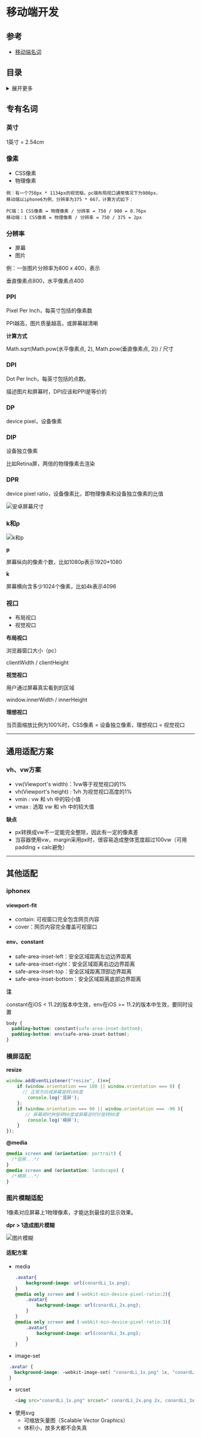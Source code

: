 # 移动端开发

## 参考
- [移动端名词](https://segmentfault.com/a/1190000019207842)


## 目录
<details>
<summary>展开更多</summary>

* [`专有名词`](#专有名词)
* [`通用适配方案`](#通用适配方案)
* [`其他适配`](#其他适配)

</details>

## 专有名词

### 英寸
1英寸 = 2.54cm

### 像素
- CSS像素
- 物理像素

```text
例：有一个750px * 1134px的视觉稿，pc端布局视口通常情况下为980px，
移动端以iphone6为例，分辨率为375 * 667，计算方式如下：

PC端：1 CSS像素 = 物理像素 / 分辨率 = 750 / 980 = 0.76px
移动端：1 CSS像素 = 物理像素 / 分辨率 = 750 / 375 = 2px
```

### 分辨率
- 屏幕
- 图片

例：一张图片分辨率为800 x 400，表示

垂直像素点800，水平像素点400

### PPI
Pixel Per Inch，每英寸包括的像素数

PPI越高，图片质量越高，或屏幕越清晰

**计算方式**

Math.sqrt(Math.pow(水平像素点, 2), Math.pow(垂直像素点, 2)) / 尺寸

### DPI
Dot Per Inch，每英寸包括的点数。

描述图片和屏幕时，DPI应该和PPI是等价的

### DP
device pixel，设备像素

### DIP
设备独立像素

比如Retina屏，两倍的物理像素去渲染

### DPR
device pixel ratio，设备像素比，即物理像素和设备独立像素的比值

![安卓屏幕尺寸](./安卓屏幕尺寸.png)

### k和p
![k和p](./k和p.jpg)

**p**

屏幕纵向的像素个数，比如1080p表示1920*1080

**k**

屏幕横向含多少1024个像素，比如4k表示4096


### 视口
- 布局视口
- 视觉视口

**布局视口**

浏览器窗口大小（pc）

clientWidth / clientHeight

**视觉视口**

用户通过屏幕真实看到的区域

window.innerWidth / innerHeight

**理想视口**

当页面缩放比例为100%时，CSS像素 = 设备独立像素，理想视口 = 视觉视口

---

## 通用适配方案

### vh、vw方案
- vw(Viewport's width)：1vw等于视觉视口的1%
- vh(Viewport's height) : 1vh 为视觉视口高度的1%
- vmin : vw 和 vh 中的较小值
- vmax : 选取 vw 和 vh 中的较大值

**缺点**

- px转换成vw不一定能完全整除，因此有一定的像素差
- 当容器使用vw，margin采用px时，很容易造成整体宽度超过100vw（可用padding + calc避免）

---

## 其他适配

### iphonex

#### viewport-fit
* contain: 可视窗口完全包含网页内容
* cover：网页内容完全覆盖可视窗口

#### env、constant
* safe-area-inset-left：安全区域距离左边边界距离
* safe-area-inset-right：安全区域距离右边边界距离
* safe-area-inset-top：安全区域距离顶部边界距离
* safe-area-inset-bottom：安全区域距离底部边界距离

**注**

constant在iOS < 11.2的版本中生效，env在iOS >= 11.2的版本中生效，要同时设置

```css
body {
  padding-bottom: constant(safe-area-inset-bottom);
  padding-bottom: env(safe-area-inset-bottom);
}
```

### 横屏适配

**resize**

```js
window.addEventListener("resize", ()=>{
    if (window.orientation === 180 || window.orientation === 0) { 
      // 正常方向或屏幕旋转180度
        console.log('竖屏');
    };
    if (window.orientation === 90 || window.orientation === -90 ){ 
       // 屏幕顺时钟旋转90度或屏幕逆时针旋转90度
        console.log('横屏');
    }  
});
```

**@media**

```css
@media screen and (orientation: portrait) {
  /*竖屏...*/
} 
@media screen and (orientation: landscape) {
  /*横屏...*/
}
```

### 图片模糊适配
1像素对应屏幕上1物理像素，才能达到最佳的显示效果。

**dpr > 1造成图片模糊**

![图片模糊](./图片模糊.jpg)

#### 适配方案
- media
  ```css
  .avatar{
      background-image: url(conardLi_1x.png);
  }
  @media only screen and (-webkit-min-device-pixel-ratio:2){
      .avatar{
          background-image: url(conardLi_2x.png);
      }
  }
  @media only screen and (-webkit-min-device-pixel-ratio:3){
      .avatar{
          background-image: url(conardLi_3x.png);
      }
  }
  ```
- image-set
 ```css
  .avatar {
    background-image: -webkit-image-set( "conardLi_1x.png" 1x, "conardLi_2x.png" 2x );
  }
  ```
- srcset
  ```html
  <img src="conardLi_1x.png" srcset=" conardLi_2x.png 2x, conardLi_3x.png 3x" />
  ```
- 使用svg
  * 可缩放矢量图（Scalable Vector Graphics）
  * 体积小，放多大都不会失真

